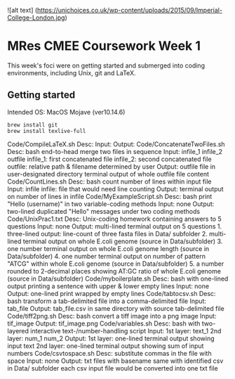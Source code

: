 ![alt text] (https://unichoices.co.uk/wp-content/uploads/2015/09/Imperial-College-London.jpg)

# MRes CMEE Coursework Week 1

This week's foci were on getting started and submerged into coding environments, including Unix, git and LaTeX.  

## Getting started

Intended OS: MacOS Mojave (ver10.14.6)  
```{bash}
brew install git
brew install texlive-full
```

Code/CompileLaTeX.sh
    Desc:
    Input:
    Output:
Code/ConcatenateTwoFiles.sh
    Desc: bash end-to-head merge two files in sequence
    Input: infile_1 infile_2 outfile
        infile_1: first concatenated file
        infile_2: second concatenated file
        outfile: relative path & filename determined by user
    Output:
        outfile file in user-designated directory
        terminal output of whole outfile file content
Code/CountLines.sh
    Desc: bash count number of lines within input file
    Input: infile
        infile: file that would need line counting
    Output: terminal output on number of lines in infile
Code/MyExampleScript.sh
    Desc: bash print "Hello (username)" in two variable-coding methods
    Input: none
    Output: two-lined duplicated "Hello" messages under two coding methods
Code/UnixPrac1.txt
    Desc: Unix-coding homework containing answers to 5 questions
    Input: none
    Output: multi-lined terminal output on 5 questions
        1. three-lined output: line-count of three fasta files in Data/ subfolder
        2. multi-lined terminal output on whole E.coli genome (source in Data/subfolder)
        3. one number terminal output on whole E.coli genome length (source in Data/subfolder)
        4. one number terminal output on number of pattern "ATCG" within whole E.coli genome (source in Data/subfolder)
        5. a number rounded to 2-decimal places showing AT:GC ratio of whole E.coli genome (source in Data/subfolder)
Code/myboilerplate.sh
    Desc: bash with one-lined output printing a sentence with upper & lower empty lines
    Input: none
    Output: one-lined print wrapped by empty lines
Code/tabtocsv.sh
    Desc: bash transform a tab-delimited file into a comma-delimited file
    Input: tab_file
    Output: tab_file.csv in same directory with source tab-delimited file
Code/tiff2png.sh
    Desc: bash convert a tiff image into a png image
    Input: tif_image
    Output: tif_image.png
Code/variables.sh
    Desc: bash with two-layered interactive text-/number-handling script
    Input:
        1st layer: text_1
        2nd layer: num_1 num_2
    Output:
        1st layer: one-lined terminal output showing input text
        2nd layer: one-lined terminal output showing sum of input numbers
Code/csvtospace.sh
    Desc: substitute commas in the file with space
    Input: none
    Output:
        txt files with basename same with identified csv in Data/ subfolder
        each csv input file would be converted into one txt file